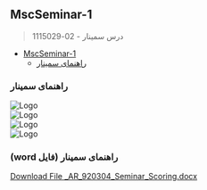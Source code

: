 ## MscSeminar-1

> درس سمینار - 02-1115029

- [MscSeminar-1](#MscSeminar-1)
    * [راهنمای سمینار](#راهنمای-سمینار)
    
###    راهنمای سمینار
 
![Logo](https://github.com/AliRazavi-edu/PNU_3991/blob/master/image/seminar1.png)
<br>
![Logo](https://github.com/AliRazavi-edu/PNU_3991/blob/master/image/seminar%202.png)
<br>
![Logo](https://github.com/AliRazavi-edu/PNU_3991/blob/master/image/seminar%203%20.png)
<br>
![Logo](https://github.com/AliRazavi-edu/PNU_3991/blob/master/image/seminar%204.png)

###   (word فایل) راهنمای سمینار  

[Download File _AR_920304_Seminar_Scoring.docx](/Files/_AR_920304_Seminar_Scoring.docx)
